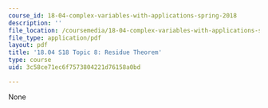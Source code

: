 ```yaml
---
course_id: 18-04-complex-variables-with-applications-spring-2018
description: ''
file_location: /coursemedia/18-04-complex-variables-with-applications-spring-2018/3c58ce71ec6f7573804221d76158a0bd_MIT18_04S18_topic8.pdf
file_type: application/pdf
layout: pdf
title: '18.04 S18 Topic 8: Residue Theorem'
type: course
uid: 3c58ce71ec6f7573804221d76158a0bd

---
```

None